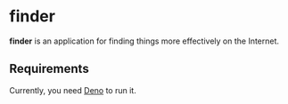 # finder

**finder** is an application for finding things more effectively on the Internet.

## Requirements

Currently, you need [Deno](https://github.com/denoland/deno) to run it.

